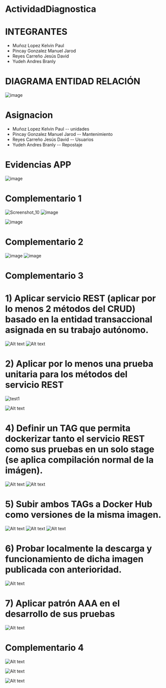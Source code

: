 # ActividadDiagnostica
 
# INTEGRANTES
* Muñoz Lopez Kelvin Paul
* Pincay Gonzalez Manuel Jarod
* Reyes Carreño Jesús David 
* Yudeh Andres Branly  

# DIAGRAMA ENTIDAD RELACIÓN
![image](https://github.com/AndresYudeh/ActividadDiagnostica/assets/103917223/805eed22-df02-43bd-bf4b-97b528a8823f)

# Asignacion
* Muñoz Lopez Kelvin Paul  -- unidades
* Pincay Gonzalez Manuel Jarod -- Mantenimiento
* Reyes Carreño Jesús David -- Usuarios
* Yudeh Andres Branly -- Repostaje

# Evidencias APP
![image](https://github.com/Manuel-Pincay/9noISP-MP/assets/103917223/04005dcf-d3f3-4967-9d06-953b6c8a95f8)

# Complementario 1 

![Screenshot_10](https://github.com/Manuel-Pincay/9noISP-MP/assets/103917223/ba8a61ab-53de-4743-8c76-ff117bfe6ed5)
![image](https://github.com/Manuel-Pincay/9noISP-MP/assets/103917223/0f6621ed-2b69-4246-a3c8-dc77b0371dc8)

![image](https://github.com/Manuel-Pincay/9noISP-MP/assets/103917223/e836f802-eda1-4a46-87f3-00e5f692f94a)


# Complementario 2

![image](https://github.com/Manuel-Pincay/9noISP-MP/assets/103917223/0fbb0010-7241-4b1a-bfc4-9ace41d6323e)
![image](https://github.com/Manuel-Pincay/9noISP-MP/assets/103917223/7316c496-6364-4e27-a785-8ac763def11b)

# Complementario 3
# 1) Aplicar servicio REST (aplicar por lo menos 2 métodos del CRUD) basado en la entidad transaccional asignada en su trabajo autónomo.
![Alt text](image.png)
![Alt text](image-1.png)

# 2) Aplicar por lo menos una prueba unitaria para los métodos del servicio REST

![test1](https://github.com/Manuel-Pincay/9noISP-MP/assets/103917223/c76391f4-bc5c-49ca-be5e-36d0323ef767)

![Alt text](test.jpg)

# 4) Definir un TAG que permita dockerizar tanto el servicio REST como sus pruebas en un solo stage (se aplica compilación normal de la imágen).
![Alt text](image-3.png)
![Alt text](sc.png)

# 5) Subir ambos TAGs a Docker Hub como versiones de la misma imagen.

![Alt text](image-2.png)
![Alt text](testt.png)
![Alt text](image-4.png)

# 6)  Probar localmente la descarga y funcionamiento de dicha imagen publicada con anterioridad.
![Alt text](image-5.png)

# 7) Aplicar patrón AAA en el desarrollo de sus pruebas
![Alt text](image-6.png)
# Complementario 4

![Alt text](aaaaa.jpg)

![Alt text](bbbb.jpg)

![Alt text](cccccc.jpg)

